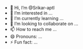 - 👋 Hi, I’m @Srikar-aptl
- 👀 I’m interested in ...
- 🌱 I’m currently learning ...
- 💞️ I’m looking to collaborate on ...
- 📫 How to reach me ...
- 😄 Pronouns: ...
- ⚡ Fun fact: ...

<!---
Srikar-aptl/Srikar-aptl is a ✨ special ✨ repository because its `README.md` (this file) appears on your GitHub profile.
You can click the Preview link to take a look at your changes.
--->
